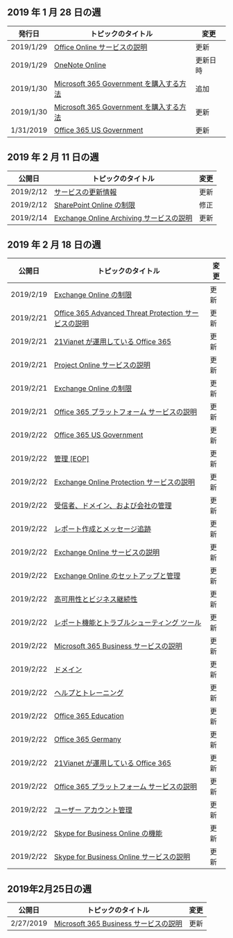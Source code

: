 <!-- This file is generated automatically each week. Changes made to this file will be overwritten.-->




## <a name="week-of-january-28-2019"></a>2019 年 1 月 28 日の週


| 発行日 |トピックのタイトル | 変更 |
|------|------------|--------|
| 2019/1/29 | [Office Online サービスの説明](/Office365/ServiceDescriptions/office-online-service-description/office-online-service-description) | 更新 |
| 2019/1/29 | [OneNote Online](/Office365/ServiceDescriptions/office-online-service-description/onenote-online) | 更新日時 |
| 2019/1/30 | [Microsoft 365 Government を購入する方法](/Office365/ServiceDescriptions/office-365-platform-service-description/office-365-us-government/microsoft-365-government-how-to-buy) | 追加 |
| 2019/1/30 | [Microsoft 365 Government を購入する方法](/Office365/ServiceDescriptions/office-365-platform-service-description/office-365-us-government/microsoft-365-government-how-to-buy) | 更新 |
| 1/31/2019 | [Office 365 US Government](/Office365/ServiceDescriptions/office-365-platform-service-description/office-365-us-government/office-365-us-government) | 更新 |


## <a name="week-of-february-11-2019"></a>2019 年 2 月 11 日の週


| 公開日 |トピックのタイトル | 変更 |
|------|------------|--------|
| 2019/2/12 | [サービスの更新情報](/Office365/ServiceDescriptions/office-365-platform-service-description/service-updates) | 更新 |
| 2019/2/12 | [SharePoint Online の制限](/Office365/ServiceDescriptions/sharepoint-online-service-description/sharepoint-online-limits) | 修正 |
| 2019/2/14 | [Exchange Online Archiving サービスの説明](/Office365/ServiceDescriptions/exchange-online-archiving-service-description/exchange-online-archiving-service-description) | 更新 |


## <a name="week-of-february-18-2019"></a>2019 年 2 月 18 日の週


| 公開日 |トピックのタイトル | 変更 |
|------|------------|--------|
| 2019/2/19 | [Exchange Online の制限](/Office365/ServiceDescriptions/exchange-online-service-description/exchange-online-limits) | 更新 |
| 2019/2/21 | [Office 365 Advanced Threat Protection サービスの説明](/Office365/ServiceDescriptions/office-365-advanced-threat-protection-service-description) | 更新 |
| 2019/2/21 | [21Vianet が運用している Office 365](/Office365/ServiceDescriptions/office-365-platform-service-description/office-365-operated-by-21vianet) | 更新 |
| 2019/2/21 | [Project Online サービスの説明](/Office365/ServiceDescriptions/project-online-service-description/project-online-service-description) | 更新 |
| 2019/2/21 | [Exchange Online の制限](/Office365/ServiceDescriptions/exchange-online-service-description/exchange-online-limits) | 更新 |
| 2019/2/21 | [Office 365 プラットフォーム サービスの説明](/Office365/ServiceDescriptions/office-365-platform-service-description/office-365-platform-service-description) | 更新 |
| 2019/2/22 | [Office 365 US Government](/Office365/ServiceDescriptions/office-365-platform-service-description/office-365-us-government/office-365-us-government) | 更新 |
| 2019/2/22 | [管理 [EOP]](/Office365/ServiceDescriptions/exchange-online-protection-service-description/administration-and-management-eop) | 更新 |
| 2019/2/22 | [Exchange Online Protection サービスの説明](/Office365/ServiceDescriptions/exchange-online-protection-service-description/exchange-online-protection-service-description) | 更新 |
| 2019/2/22 | [受信者、ドメイン、および会社の管理](/Office365/ServiceDescriptions/exchange-online-protection-service-description/recipient-domain-and-company-management) | 更新 |
| 2019/2/22 | [レポート作成とメッセージ追跡](/Office365/ServiceDescriptions/exchange-online-protection-service-description/reporting-and-message-trace) | 更新 |
| 2019/2/22 | [Exchange Online サービスの説明](/Office365/ServiceDescriptions/exchange-online-service-description/exchange-online-service-description) | 更新 |
| 2019/2/22 | [Exchange Online のセットアップと管理](/Office365/ServiceDescriptions/exchange-online-service-description/exchange-online-setup-and-administration) | 更新 |
| 2019/2/22 | [高可用性とビジネス継続性](/Office365/ServiceDescriptions/exchange-online-service-description/high-availability-and-business-continuity) | 更新 |
| 2019/2/22 | [レポート機能とトラブルシューティング ツール](/Office365/ServiceDescriptions/exchange-online-service-description/reporting-features-and-troubleshooting-tools) | 更新 |
| 2019/2/22 | [Microsoft 365 Business サービスの説明](/Office365/ServiceDescriptions/microsoft-365-business-service-description) | 更新 |
| 2019/2/22 | [ドメイン](/Office365/ServiceDescriptions/office-365-platform-service-description/domains) | 更新 |
| 2019/2/22 | [ヘルプとトレーニング](/Office365/ServiceDescriptions/office-365-platform-service-description/help-and-training) | 更新 |
| 2019/2/22 | [Office 365 Education](/Office365/ServiceDescriptions/office-365-platform-service-description/office-365-education) | 更新 |
| 2019/2/22 | [Office 365 Germany](/Office365/ServiceDescriptions/office-365-platform-service-description/office-365-germany) | 更新 |
| 2019/2/22 | [21Vianet が運用している Office 365](/Office365/ServiceDescriptions/office-365-platform-service-description/office-365-operated-by-21vianet) | 更新 |
| 2019/2/22 | [Office 365 プラットフォーム サービスの説明](/Office365/ServiceDescriptions/office-365-platform-service-description/office-365-platform-service-description) | 更新 |
| 2019/2/22 | [ユーザー アカウント管理](/Office365/ServiceDescriptions/office-365-platform-service-description/user-account-management) | 更新 |
| 2019/2/22 | [Skype for Business Online の機能](/Office365/ServiceDescriptions/skype-for-business-online-service-description/skype-for-business-online-features) | 更新 |
| 2019/2/22 | [Skype for Business Online サービスの説明](/Office365/ServiceDescriptions/skype-for-business-online-service-description/skype-for-business-online-service-description) | 更新 |


## <a name="week-of-february-25-2019"></a>2019年2月25日の週


| 公開日 |トピックのタイトル | 変更 |
|------|------------|--------|
| 2/27/2019 | [Microsoft 365 Business サービスの説明](/Office365/ServiceDescriptions/microsoft-365-business-service-description) | 更新 |
